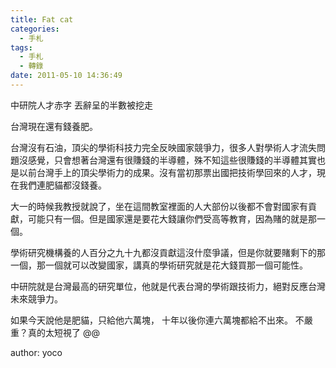 ```yaml
---
title: Fat cat
categories:
  - 手札
tags:
  - 手札
  - 轉錄
date: 2011-05-10 14:36:49
---
```

中研院人才赤字 丟辭呈的半數被挖走

台灣現在還有錢養肥。

台灣沒有石油，頂尖的學術科技力完全反映國家競爭力，很多人對學術人才流失問題沒感覺，只會想著台灣還有很賺錢的半導體，殊不知這些很賺錢的半導體其實也是以前台灣手上的頂尖學術力的成果。沒有當初那票出國把技術學回來的人才，現在我們連肥貓都沒錢養。

大一的時候我教授就說了，坐在這間教室裡面的人大部份以後都不會對國家有貢獻，可能只有一個。但是國家還是要花大錢讓你們受高等教育，因為賭的就是那一個。

學術研究機構養的人百分之九十九都沒貢獻這沒什麼爭議，但是你就要賭剩下的那一個，那一個就可以改變國家，講真的學術研究就是花大錢買那一個可能性。

中研院就是台灣最高的研究單位，他就是代表台灣的學術跟技術力，絕對反應台灣未來競爭力。

如果今天說他是肥貓，只給他六萬塊，
十年以後你連六萬塊都給不出來。
不嚴重？真的太短視了 @@

author: yoco
